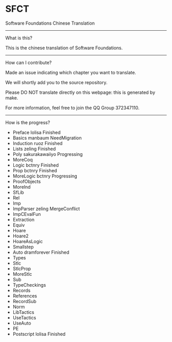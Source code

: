 # SFCT
Software Foundations Chinese Translation

---------------------
What is this?

This is the chinese translation of Software Foundations.

---------------------
How can I contribute?

Made an issue indicating which chapter you want to translate.

We will shortly add you to the source repository.

Please DO NOT translate directly on this webpage: this is generated by make.

For more information, feel free to join the QQ Group 372347110.

---------------------
How is the progress?

- Preface lolisa Finished
- Basics manbaum NeedMigration
- Induction ruoz Finished
- Lists zeling Finished
- Poly sakurakawaiiyo Progressing
- MoreCoq
- Logic bctnry Finished
- Prop bctnry Finished
- MoreLogic bctnry Progressing
- ProofObjects
- MoreInd
- SfLib
- Rel
- Imp
- ImpParser zeling MergeConflict
- ImpCEvalFun
- Extraction
- Equiv
- Hoare
- Hoare2
- HoareAsLogic
- Smallstep
- Auto dramforever Finished
- Types
- Stlc
- StlcProp
- MoreStlc
- Sub
- TypeCheckings
- Records
- References
- RecordSub
- Norm
- LibTactics
- UseTactics
- UseAuto
- PE
- Postscript lolisa Finished
